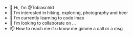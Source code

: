 - 👋 Hi, I’m @Tobiasnhld
- 👀 I’m interested in hiking, exploring, photography and beer
- 🌱 I’m currently learning to code lmao
- 💞️ I’m looking to collaborate on ...
- 📫 How to reach me if u know me gimme a call or a msg

<!---
Tobiasnhld/Tobiasnhld is a ✨ special ✨ repository because its `README.md` (this file) appears on your GitHub profile.
You can click the Preview link to take a look at your changes.
--->
